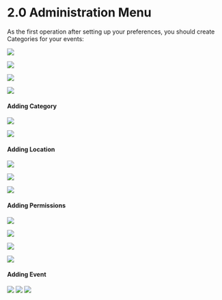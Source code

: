 # 2.0 Administration Menu

As the first operation after setting up your preferences, you should create Categories for your events:

![](/en/assets/admin001.png)

![](/en/assets/admin002.png)


![](/en/assets/admin003.png)


![](/en/assets/admin004.png)


#### Adding Category


![](/en/assets/admin005.png)


![](/en/assets/admin006.png)


#### Adding Location

![](/en/assets/admin007.png)


![](/en/assets/admin008.png)


![](/en/assets/admin009.png)


#### Adding Permissions

![](/en/assets/admin010.png)

![](/en/assets/admin010a.png)

![](/en/assets/admin010b.png)


![](/en/assets/admin010c.png)

#### Adding Event

![](/en/assets/event001.png)
![](/en/assets/event002.png)
![](/en/assets/event003.png)











